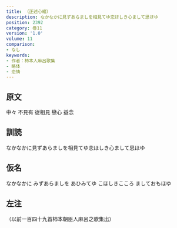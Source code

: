 ```yaml
---
title: （正述心緒）
description: なかなかに見ずあらましを相見てゆ恋ほしき心まして思ほゆ
position: 2392
category: 巻11
version: '1.0'
volume: 11
comparison:
- なし
keywords:
- 作者：柿本人麻呂歌集
- 略体
- 恋情
---
```


## 原文

中々 不見有 従相見 戀心 益念

## 訓読

なかなかに見ずあらましを相見てゆ恋ほしき心まして思ほゆ

## 仮名

なかなかに みずあらましを あひみてゆ こほしきこころ ましておもほゆ

## 左注

（以前一百四十九首柿本朝臣人麻呂之歌集出）
